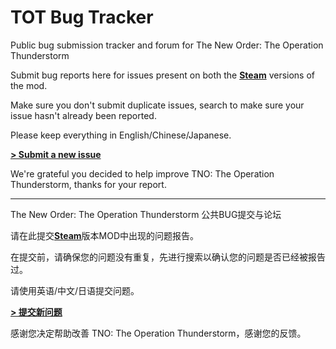 # TOT Bug Tracker

Public bug submission tracker and forum for The New Order: The Operation Thunderstorm

Submit bug reports here for issues present on both the [**Steam**](https://steamcommunity.com/sharedfiles/filedetails/?id=3379310704) versions of the mod.

Make sure you don't submit duplicate issues, search to make sure your issue hasn't already been reported.

Please keep everything in English/Chinese/Japanese.

[**> Submit a new issue**](https://github.com/lkochiyasanael/TOT-Bug-Tracker/issues/new/choose)

We're grateful you decided to help improve TNO: The Operation Thunderstorm, thanks for your report.

---

The New Order: The Operation Thunderstorm 公共BUG提交与论坛

请在此提交[**Steam**](https://steamcommunity.com/sharedfiles/filedetails/?id=3379310704)版本MOD中出现的问题报告。

在提交前，请确保您的问题没有重复，先进行搜索以确认您的问题是否已经被报告过。

请使用英语/中文/日语提交问题。

[**> 提交新问题**](https://github.com/lkochiyasanael/TOT-Bug-Tracker/issues/new/choose)

感谢您决定帮助改善 TNO: The Operation Thunderstorm，感谢您的反馈。